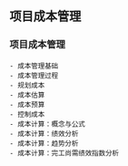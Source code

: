 ## 项目成本管理
### 项目成本管理
    - 成本管理基础
    - 成本管理过程
    - 规划成本
    - 成本估算
    - 成本预算
    - 控制成本
    - 成本计算：概念与公式
    - 成本计算：绩效分析
    - 成本计算：趋势分析
    - 成本计算：完工尚需绩效指数分析